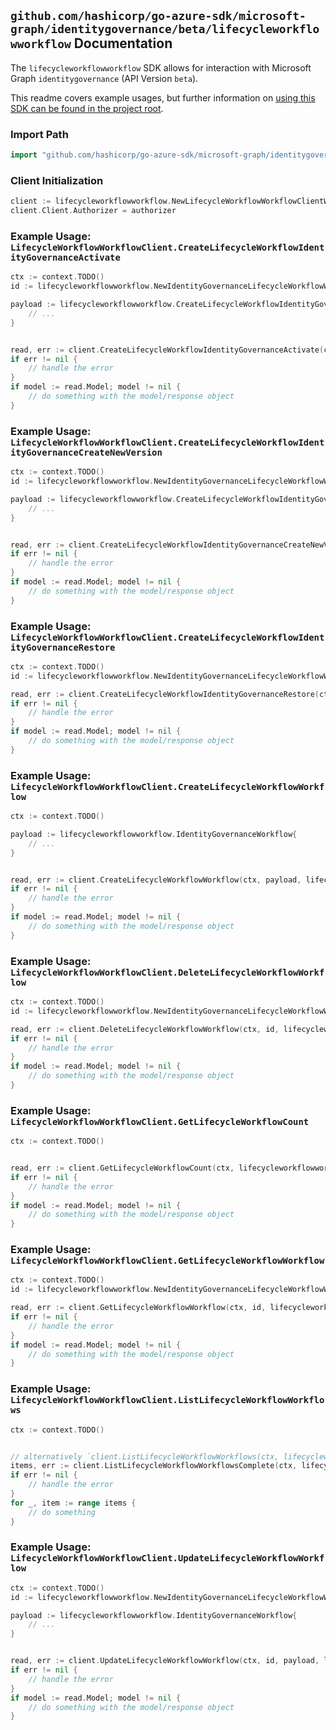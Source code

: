 
## `github.com/hashicorp/go-azure-sdk/microsoft-graph/identitygovernance/beta/lifecycleworkflowworkflow` Documentation

The `lifecycleworkflowworkflow` SDK allows for interaction with Microsoft Graph `identitygovernance` (API Version `beta`).

This readme covers example usages, but further information on [using this SDK can be found in the project root](https://github.com/hashicorp/go-azure-sdk/tree/main/docs).

### Import Path

```go
import "github.com/hashicorp/go-azure-sdk/microsoft-graph/identitygovernance/beta/lifecycleworkflowworkflow"
```


### Client Initialization

```go
client := lifecycleworkflowworkflow.NewLifecycleWorkflowWorkflowClientWithBaseURI("https://graph.microsoft.com")
client.Client.Authorizer = authorizer
```


### Example Usage: `LifecycleWorkflowWorkflowClient.CreateLifecycleWorkflowIdentityGovernanceActivate`

```go
ctx := context.TODO()
id := lifecycleworkflowworkflow.NewIdentityGovernanceLifecycleWorkflowWorkflowID("workflowId")

payload := lifecycleworkflowworkflow.CreateLifecycleWorkflowIdentityGovernanceActivateRequest{
	// ...
}


read, err := client.CreateLifecycleWorkflowIdentityGovernanceActivate(ctx, id, payload, lifecycleworkflowworkflow.DefaultCreateLifecycleWorkflowIdentityGovernanceActivateOperationOptions())
if err != nil {
	// handle the error
}
if model := read.Model; model != nil {
	// do something with the model/response object
}
```


### Example Usage: `LifecycleWorkflowWorkflowClient.CreateLifecycleWorkflowIdentityGovernanceCreateNewVersion`

```go
ctx := context.TODO()
id := lifecycleworkflowworkflow.NewIdentityGovernanceLifecycleWorkflowWorkflowID("workflowId")

payload := lifecycleworkflowworkflow.CreateLifecycleWorkflowIdentityGovernanceCreateNewVersionRequest{
	// ...
}


read, err := client.CreateLifecycleWorkflowIdentityGovernanceCreateNewVersion(ctx, id, payload, lifecycleworkflowworkflow.DefaultCreateLifecycleWorkflowIdentityGovernanceCreateNewVersionOperationOptions())
if err != nil {
	// handle the error
}
if model := read.Model; model != nil {
	// do something with the model/response object
}
```


### Example Usage: `LifecycleWorkflowWorkflowClient.CreateLifecycleWorkflowIdentityGovernanceRestore`

```go
ctx := context.TODO()
id := lifecycleworkflowworkflow.NewIdentityGovernanceLifecycleWorkflowWorkflowID("workflowId")

read, err := client.CreateLifecycleWorkflowIdentityGovernanceRestore(ctx, id, lifecycleworkflowworkflow.DefaultCreateLifecycleWorkflowIdentityGovernanceRestoreOperationOptions())
if err != nil {
	// handle the error
}
if model := read.Model; model != nil {
	// do something with the model/response object
}
```


### Example Usage: `LifecycleWorkflowWorkflowClient.CreateLifecycleWorkflowWorkflow`

```go
ctx := context.TODO()

payload := lifecycleworkflowworkflow.IdentityGovernanceWorkflow{
	// ...
}


read, err := client.CreateLifecycleWorkflowWorkflow(ctx, payload, lifecycleworkflowworkflow.DefaultCreateLifecycleWorkflowWorkflowOperationOptions())
if err != nil {
	// handle the error
}
if model := read.Model; model != nil {
	// do something with the model/response object
}
```


### Example Usage: `LifecycleWorkflowWorkflowClient.DeleteLifecycleWorkflowWorkflow`

```go
ctx := context.TODO()
id := lifecycleworkflowworkflow.NewIdentityGovernanceLifecycleWorkflowWorkflowID("workflowId")

read, err := client.DeleteLifecycleWorkflowWorkflow(ctx, id, lifecycleworkflowworkflow.DefaultDeleteLifecycleWorkflowWorkflowOperationOptions())
if err != nil {
	// handle the error
}
if model := read.Model; model != nil {
	// do something with the model/response object
}
```


### Example Usage: `LifecycleWorkflowWorkflowClient.GetLifecycleWorkflowCount`

```go
ctx := context.TODO()


read, err := client.GetLifecycleWorkflowCount(ctx, lifecycleworkflowworkflow.DefaultGetLifecycleWorkflowCountOperationOptions())
if err != nil {
	// handle the error
}
if model := read.Model; model != nil {
	// do something with the model/response object
}
```


### Example Usage: `LifecycleWorkflowWorkflowClient.GetLifecycleWorkflowWorkflow`

```go
ctx := context.TODO()
id := lifecycleworkflowworkflow.NewIdentityGovernanceLifecycleWorkflowWorkflowID("workflowId")

read, err := client.GetLifecycleWorkflowWorkflow(ctx, id, lifecycleworkflowworkflow.DefaultGetLifecycleWorkflowWorkflowOperationOptions())
if err != nil {
	// handle the error
}
if model := read.Model; model != nil {
	// do something with the model/response object
}
```


### Example Usage: `LifecycleWorkflowWorkflowClient.ListLifecycleWorkflowWorkflows`

```go
ctx := context.TODO()


// alternatively `client.ListLifecycleWorkflowWorkflows(ctx, lifecycleworkflowworkflow.DefaultListLifecycleWorkflowWorkflowsOperationOptions())` can be used to do batched pagination
items, err := client.ListLifecycleWorkflowWorkflowsComplete(ctx, lifecycleworkflowworkflow.DefaultListLifecycleWorkflowWorkflowsOperationOptions())
if err != nil {
	// handle the error
}
for _, item := range items {
	// do something
}
```


### Example Usage: `LifecycleWorkflowWorkflowClient.UpdateLifecycleWorkflowWorkflow`

```go
ctx := context.TODO()
id := lifecycleworkflowworkflow.NewIdentityGovernanceLifecycleWorkflowWorkflowID("workflowId")

payload := lifecycleworkflowworkflow.IdentityGovernanceWorkflow{
	// ...
}


read, err := client.UpdateLifecycleWorkflowWorkflow(ctx, id, payload, lifecycleworkflowworkflow.DefaultUpdateLifecycleWorkflowWorkflowOperationOptions())
if err != nil {
	// handle the error
}
if model := read.Model; model != nil {
	// do something with the model/response object
}
```
